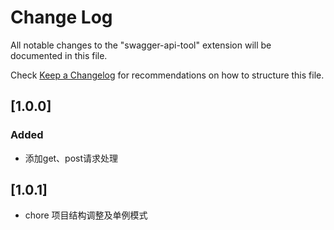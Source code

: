 # Change Log

All notable changes to the "swagger-api-tool" extension will be documented in this file.

Check [Keep a Changelog](http://keepachangelog.com/) for recommendations on how to structure this file.

## [1.0.0]

### Added
- 添加get、post请求处理

## [1.0.1]
- chore 项目结构调整及单例模式